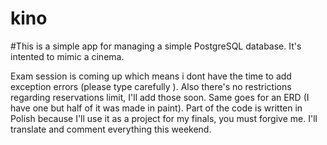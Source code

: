 # kino
#This is a simple app for managing a simple PostgreSQL database.
It's intented to mimic a cinema.

Exam session is coming up which means i dont have the time to add exception errors (please type carefully ). Also there's no restrictions regarding reservations limit, I'll add those soon. Same goes for an ERD (I have one but half of it was made in paint). 
Part of the code is written in Polish because I'll use it as a project for my finals, you must forgive me. I'll translate and comment everything this weekend.
